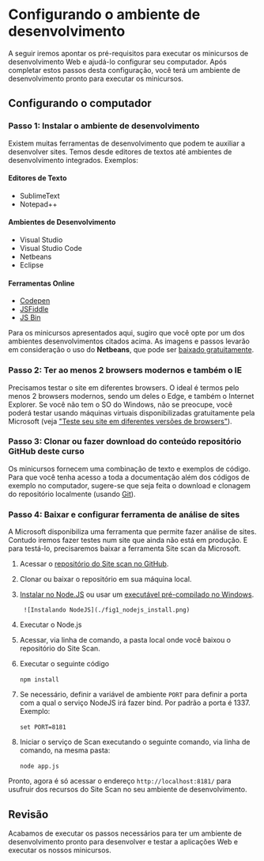 Configurando o ambiente de desenvolvimento
========================================
A seguir iremos apontar os pré-requisitos para executar os minicursos de desenvolvimento Web e ajudá-lo configurar seu computador. Após completar estos passos desta configuração, você terá um ambiente de desenvolvimento pronto para executar os minicursos.

Configurando o computador
-----------------------

### Passo 1: Instalar o ambiente de desenvolvimento
Existem muitas ferramentas de desenvolvimento que podem te auxiliar a desenvolver sites. Temos desde editores de textos até ambientes de desenvolvimento integrados. Exemplos:

#### Editores de Texto ####
- SublimeText
- Notepad++

#### Ambientes de Desenvolvimento ####
- Visual Studio
- Visual Studio Code
- Netbeans
- Eclipse
   
#### Ferramentas Online ####
- [Codepen](http://codepen.io/)
- [JSFiddle](https://jsfiddle.net/)
- [JS Bin](http://jsbin.com/)

Para os minicursos apresentados aqui, sugiro que você opte por um dos ambientes desenvolvimentos citados acima. As imagens e passos levarão em consideração o uso do **Netbeans**, que pode ser [baixado gratuitamente](https://netbeans.org/downloads/).   

### Passo 2: Ter ao menos 2 browsers modernos e também o IE 

Precisamos testar o site em diferentes browsers. O ideal é termos pelo menos 2 browsers modernos, sendo um deles o Edge, e também o Internet Explorer. Se você não tem o SO do Windows, não se preocupe, você poderá testar usando máquinas virtuais disponibilizadas gratuitamente pela Microsoft (veja ["Teste seu site em diferentes versões de browsers"](http://talkitbr.com/2015/09/01/teste-seu-site-em-diferentes-versoes-de-browsers/)).   
 
### Passo 3: Clonar ou fazer download do conteúdo repositório GitHub deste curso

Os minicursos fornecem uma combinação de texto e exemplos de código. Para que você tenha acesso a toda a documentação além dos códigos de exemplo no computador, sugere-se que seja feita o download e clonagem do repositório localmente (usando [Git](http://git-scm.com/)).

### Passo 4: Baixar e configurar ferramenta de análise de sites

A Microsoft disponibiliza uma ferramenta que permite fazer análise de sites.
Contudo iremos fazer testes num site que ainda não está em produção. E para testá-lo, precisaremos baixar a ferramenta Site scan da Microsoft.

1. Acessar o [repositório do Site scan no GitHub](https://github.com/MicrosoftEdge/static-code-scan).
2. Clonar ou baixar o repositório em sua máquina local.
3. [Instalar no Node.JS](https://github.com/joyent/node/wiki/Installation) ou usar um [executável pré-compilado no Windows](https://github.com/joyent/node/wiki/Installation#installing-on-windows).

		![Instalando NodeJS](./fig1_nodejs_install.png)

4. Executar o Node.js
5. Acessar, via linha de comando, a pasta local onde você baixou o repositório do Site Scan.
6. Executar o seguinte código

	`npm install`

7. Se necessário, definir a variável de ambiente `PORT` para definir a porta com a qual o serviço NodeJS irá fazer bind. Por padrão a porta é 1337. Exemplo:

	`set PORT=8181`
 
8. Iniciar o serviço de Scan executando o seguinte comando, via linha de comando, na mesma pasta:

	`node app.js`

Pronto, agora é só acessar o endereço `http://localhost:8181/` para usufruir dos recursos do Site Scan no seu ambiente de desenvolvimento. 

Revisão
-------

Acabamos de executar os passos necessários para ter um ambiente de desenvolvimento pronto para desenvolver e testar a aplicações Web e executar os nossos minicursos.
